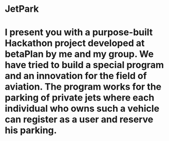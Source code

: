 # JetPark
# I present you with a purpose-built Hackathon project developed at betaPlan by me and my group. We have tried to build a special program and an innovation for the field of aviation. The program works for the parking of private jets where each individual who owns such a vehicle can register as a user and reserve his parking.
